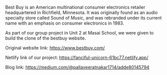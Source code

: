 Best Buy is an American multinational consumer electronics retailer headquartered in Richfield, Minnesota. It was originally found as an audio specialty store called Sound of Music, and was rebranded under its current name with an emphasis on consumer electronics in 1983.

As part of our group project in Unit 2 at Masai School, we were given to build the clone of the bestbuy website.

Original website link: https://www.bestbuy.com/

Netlify link of our project: https://fanciful-unicorn-61bc77.netlify.app/

Blog link: https://medium.com/@pallaveeratnakar1714/adde80145794
